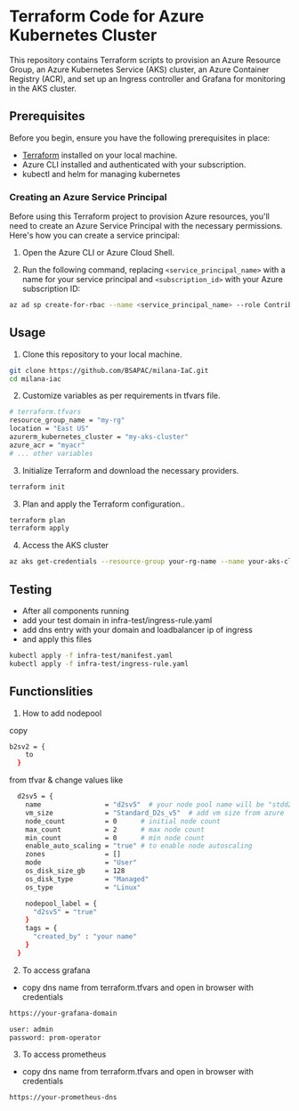 # Terraform Code for Azure Kubernetes Cluster

This repository contains Terraform scripts to provision an Azure Resource Group, an Azure Kubernetes Service (AKS) cluster, an Azure Container Registry (ACR), and set up an Ingress controller and Grafana for monitoring in the AKS cluster.

## Prerequisites

Before you begin, ensure you have the following prerequisites in place:

- [Terraform](https://www.terraform.io/downloads.html) installed on your local machine.
- Azure CLI installed and authenticated with your subscription.
- kubectl and helm for managing kubernetes

### Creating an Azure Service Principal

Before using this Terraform project to provision Azure resources, you'll need to create an Azure Service Principal with the necessary permissions. Here's how you can create a service principal:

1. Open the Azure CLI or Azure Cloud Shell.

2. Run the following command, replacing `<service_principal_name>` with a name for your service principal and `<subscription_id>` with your Azure subscription ID:

```bash
az ad sp create-for-rbac --name <service_principal_name> --role Contributor --scopes /subscriptions/<subscription_id>
```

## Usage

1. Clone this repository to your local machine.

```bash
git clone https://github.com/BSAPAC/milana-IaC.git
cd milana-iac
```

2. Customize variables as per requirements in tfvars file.

```bash
# terraform.tfvars
resource_group_name = "my-rg"
location = "East US"
azurerm_kubernetes_cluster = "my-aks-cluster"
azure_acr = "myacr"
# ... other variables

```
3. Initialize Terraform and download the necessary providers.

```bash
terraform init
```

3. Plan and apply the Terraform configuration..

```bash
terraform plan
terraform apply
```

4. Access the AKS cluster

```bash
az aks get-credentials --resource-group your-rg-name --name your-aks-cluster-name
```

## Testing 

- After all components running
- add your test domain in infra-test/ingress-rule.yaml 
- add dns entry with your domain and loadbalancer ip of ingress 
- and apply this files 

```bash
kubectl apply -f infra-test/manifest.yaml
kubectl apply -f infra-test/ingress-rule.yaml
```

## Functionslities 

1. How to add nodepool 

copy  

```bash
b2sv2 = {
    to 
  }
```
from tfvar & change values like 

```bash
  d2sv5 = {
    name                = "d2sv5"  # your node pool name will be "stdd2sv5"
    vm_size             = "Standard_D2s_v5"  # add vm size from azure 
    node_count          = 0      # initial node count 
    max_count           = 2      # max node count 
    min_count           = 0      # min node count 
    enable_auto_scaling = "true" # to enable node autoscaling
    zones               = []
    mode                = "User" 
    os_disk_size_gb     = 128
    os_disk_type        = "Managed"
    os_type             = "Linux"

    nodepool_label = {
      "d2sv5" = "true"
    }
    tags = {
      "created_by" : "your name"
    }
  }

```

2. To access grafana 

- copy dns name from terraform.tfvars and open in browser with credentials 

```bash
https://your-grafana-domain

user: admin
password: prom-operator
```

3. To access prometheus

- copy dns name from terraform.tfvars and open in browser with credentials 
```bash
https://your-prometheus-dns
```